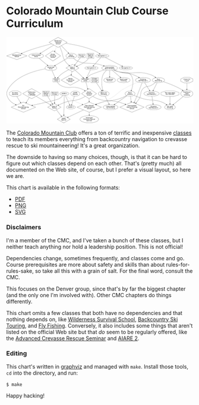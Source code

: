 # Colorado Mountain Club Course Curriculum

![Curriculum](cmc-curriculum.png)

The [Colorado Mountain Club][] offers a ton of terrific and inexpensive
[classes][] to teach its members everything from backcountry navigation to
crevasse rescue to ski mountaineering! It's a great organization.

[Colorado Mountain Club]: https://www.cmc.org/
[classes]: https://www.cmc.org/Classes/CMCClassesandSchools.aspx

The downside to having so many choices, though, is that it can be hard to figure
out which classes depend on each other. That's (pretty much) all documented on
the Web site, of course, but I prefer a visual layout, so here we are.

This chart is available in the following formats:

- [PDF](cmc-curriculum.pdf)
- [PNG](cmc-curriculum.png)
- [SVG](cmc-curriculum.svg)

### Disclaimers

I'm a member of the CMC, and I've taken a bunch of these classes, but I neither
teach anything nor hold a leadership position. This is not official!

Dependencies change, sometimes frequently, and classes come and go. Course
prerequisites are more about safety and skills than about rules-for-rules-sake,
so take all this with a grain of salt. For the final word, consult the CMC.

This focuses on the Denver group, since that's by far the biggest chapter (and
the only one I'm involved with). Other CMC chapters do things differently.

This chart omits a few classes that both have no dependencies and that nothing
depends on, like [Wilderness Survival School][], [Backcountry Ski Touring][],
and [Fly Fishing][]. Conversely, it also includes some things that aren't listed
on the official Web site but that *do* seem to be regularly offered, like the
[Advanced Crevasse Rescue Seminar][] and [AIARE 2][].

[Wilderness Survival School]: https://www.cmc.org/Classes/CMCClassesandSchools/WildernessSurvivalSchool.aspx
[Backcountry Ski Touring]: https://www.cmc.org/Classes/CMCClassesandSchools/BackcountrySkiTouring.aspx
[Fly Fishing]: https://www.cmc.org/Classes/CMCClassesandSchools/FlyFishingSchool.aspx
[Advanced Crevasse Rescue Seminar]: https://www.cmc.org/Calendar/EventDetails.aspx?ID=46840
[AIARE 2]: https://www.cmc.org/Calendar/EventDetails.aspx?ID=44725

### Editing

This chart's written in [graphviz][] and managed with `make`. Install those
tools, `cd` into the directory, and run:

    $ make

Happy hacking!

[graphviz]: https://graphviz.org/
